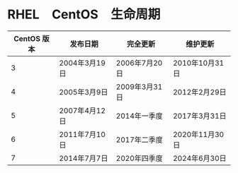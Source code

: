 # RHEL　CentOS　生命周期
| CentOS 版本	| 发布日期	| 完全更新	| 维护更新 |
|------------|----------|----------|---------|
| 3	| 2004年3月19日	| 2006年7月20日	| 2010年10月31日|
| 4	| 2005年3月9日	| 2009年3月31日	| 2012年2月29日|
| 5	| 2007年4月12日	| 2014年一季度	| 2017年3月31日|
| 6	| 2011年7月10日	| 2017年二季度	| 2020年11月30日|
| 7	| 2014年7月7日	| 2020年四季度	| 2024年6月30日|